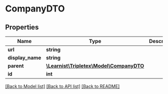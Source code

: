 # CompanyDTO

## Properties
Name | Type | Description | Notes
------------ | ------------- | ------------- | -------------
**url** | **string** |  | [optional] 
**display_name** | **string** |  | [optional] 
**parent** | [**\Learnist\Tripletex\Model\CompanyDTO**](CompanyDTO.md) |  | [optional] 
**id** | **int** |  | [optional] 

[[Back to Model list]](../../README.md#documentation-for-models) [[Back to API list]](../../README.md#documentation-for-api-endpoints) [[Back to README]](../../README.md)

